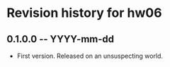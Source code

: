 # Revision history for hw06

## 0.1.0.0 -- YYYY-mm-dd

* First version. Released on an unsuspecting world.
